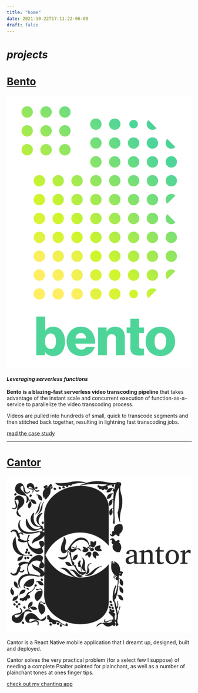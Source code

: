 ```yaml
---
title: "home"
date: 2021-10-22T17:11:22-06:00
draft: false
---
```


# _projects_

# [Bento](https://bento-video.github.io/)
![Bento icon](/images/Bento.png)  

#### _Leveraging serverless functions_

**Bento is a blazing-fast serverless video transcoding pipeline** that takes advantage of the instant scale and concurrent execution of function-as-a-service to parallelize 
the video transcoding process.

Videos are pulled into hundreds of small, quick to transcode segments and then stitched back together, resulting in 
lightning fast transcoding jobs.

[read the case study](https://bento-video.github.io/)

---
# [Cantor](https://rhzxok2ys8.execute-api.us-east-1.amazonaws.com)
![Cantor icon](/images/Cantor.png)

Cantor is a React Native mobile application that I dreamt up, designed, built and deployed.

Cantor solves the very practical problem (for a select few I suppose) of needing a complete Psalter pointed for plainchant, as well as 
a number of plainchant tones at ones finger tips.

[check out my chanting app](https://rhzxok2ys8.execute-api.us-east-1.amazonaws.com)
